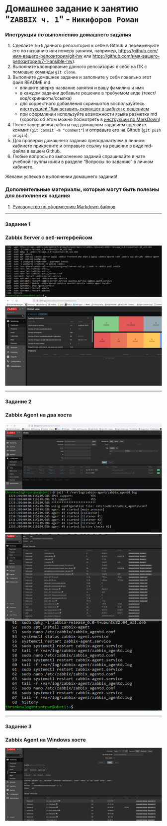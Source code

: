 # Домашнее задание к занятию "`ZABBIX ч. 1`" - `Никифоров Роман`


### Инструкция по выполнению домашнего задания

   1. Сделайте `fork` данного репозитория к себе в Github и переименуйте его по названию или номеру занятия, например, https://github.com/имя-вашего-репозитория/git-hw или  https://github.com/имя-вашего-репозитория/7-1-ansible-hw).
   2. Выполните клонирование данного репозитория к себе на ПК с помощью команды `git clone`.
   3. Выполните домашнее задание и заполните у себя локально этот файл README.md:
      - впишите вверху название занятия и вашу фамилию и имя
      - в каждом задании добавьте решение в требуемом виде (текст/код/скриншоты/ссылка)
      - для корректного добавления скриншотов воспользуйтесь [инструкцией "Как вставить скриншот в шаблон с решением](https://github.com/netology-code/sys-pattern-homework/blob/main/screen-instruction.md)
      - при оформлении используйте возможности языка разметки md (коротко об этом можно посмотреть в [инструкции  по MarkDown](https://github.com/netology-code/sys-pattern-homework/blob/main/md-instruction.md))
   4. После завершения работы над домашним заданием сделайте коммит (`git commit -m "comment"`) и отправьте его на Github (`git push origin`);
   5. Для проверки домашнего задания преподавателем в личном кабинете прикрепите и отправьте ссылку на решение в виде md-файла в вашем Github.
   6. Любые вопросы по выполнению заданий спрашивайте в чате учебной группы и/или в разделе “Вопросы по заданию” в личном кабинете.
   
Желаем успехов в выполнении домашнего задания!
   
### Дополнительные материалы, которые могут быть полезны для выполнения задания

1. [Руководство по оформлению Markdown файлов](https://gist.github.com/Jekins/2bf2d0638163f1294637#Code)

---

### Задание 1

### Zabbix Server с веб-интерфейсом

![Админка Заббикс](https://github.com/thrsnknwldgthtsntpwr/git-hw/blob/main/img/img1.png)
![команды](https://github.com/thrsnknwldgthtsntpwr/git-hw/blob/main/img/img2.png)



---

### Задание 2

### Zabbix Agent на два хоста

![Configuration > Hosts](https://github.com/thrsnknwldgthtsntpwr/git-hw/blob/main/img/img3.png)
![zabbix agent log](https://github.com/thrsnknwldgthtsntpwr/git-hw/blob/main/img/img4.png)
![Monitoring latest data](https://github.com/thrsnknwldgthtsntpwr/git-hw/blob/main/img/img5.png)
![команды](https://github.com/thrsnknwldgthtsntpwr/git-hw/blob/main/img/img6.png)

---

### Задание 3

### Zabbix Agent на Windows хосте
![latest_data_free_space](https://github.com/thrsnknwldgthtsntpwr/git-hw/blob/main/img/img7.png)

